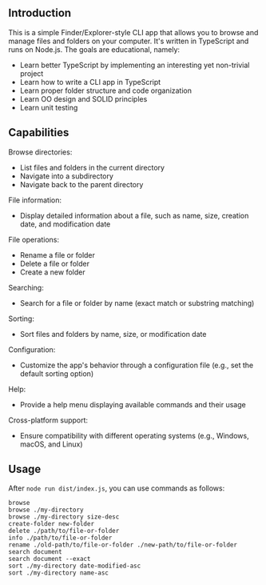 ## Introduction

This is a simple Finder/Explorer-style CLI app that allows you to browse and manage files and folders on your computer. It's written in TypeScript and runs on Node.js. The goals are educational, namely:

- Learn better TypeScript by implementing an interesting yet non-trivial project
- Learn how to write a CLI app in TypeScript
- Learn proper folder structure and code organization
- Learn OO design and SOLID principles
- Learn unit testing

## Capabilities

Browse directories:

- List files and folders in the current directory
- Navigate into a subdirectory
- Navigate back to the parent directory

File information:

- Display detailed information about a file, such as name, size, creation date, and modification date

File operations:

- Rename a file or folder
- Delete a file or folder
- Create a new folder

Searching:

- Search for a file or folder by name (exact match or substring matching)

Sorting:

- Sort files and folders by name, size, or modification date

Configuration:

- Customize the app's behavior through a configuration file (e.g., set the default sorting option)

Help:

- Provide a help menu displaying available commands and their usage

Cross-platform support:

- Ensure compatibility with different operating systems (e.g., Windows, macOS, and Linux)

## Usage

After `node run dist/index.js`, you can use commands as follows:

```
browse
browse ./my-directory
browse ./my-directory size-desc
create-folder new-folder
delete ./path/to/file-or-folder
info ./path/to/file-or-folder
rename ./old-path/to/file-or-folder ./new-path/to/file-or-folder
search document
search document --exact
sort ./my-directory date-modified-asc
sort ./my-directory name-asc
```
